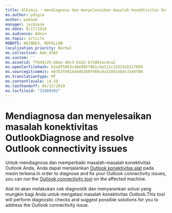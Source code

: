 ```yaml
---
title: Alkimia - mendiagnosa dan menyelesaikan masalah konektivitas Outlook
ms.author: pdigia
author: pebaum
manager: jackiesm
ms.date: 9/17/2018
ms.audience: Admin
ms.topic: article
ROBOTS: NOINDEX, NOFOLLOW
localization_priority: Normal
ms.collection: Adm_O365
ms.custom: ''
ms.assetid: ff6d4c25-bbee-4dc3-b1d2-b72081ecdca2
ms.openlocfilehash: b1edf5063c46e0957d61c9a112c12d33a5117009
ms.sourcegitcommit: e87b3f691444db3b9f460c9a3109146dc7ad4f80
ms.translationtype: MT
ms.contentlocale: id-ID
ms.lasthandoff: 04/15/2019
ms.locfileid: "31869382"
---
```

# <a name="diagnose-and-resolve-outlook-connectivity-issues"></a><span data-ttu-id="91e9f-102">Mendiagnosa dan menyelesaikan masalah konektivitas Outlook</span><span class="sxs-lookup"><span data-stu-id="91e9f-102">Diagnose and resolve Outlook connectivity issues</span></span>

<span data-ttu-id="91e9f-103">Untuk mendiagnosa dan memperbaiki masalah-masalah konektivitas Outlook Anda, Anda dapat menjalankan [Outlook konektivitas alat](https://aka.ms/SaRA-OutlookDisconnect-Alchemy) pada mesin terkena.</span><span class="sxs-lookup"><span data-stu-id="91e9f-103">In order to diagnose and fix your Outlook connectivity issues, you can run the [Outlook connectivity tool](https://aka.ms/SaRA-OutlookDisconnect-Alchemy) on the affected machine.</span></span> 
  
<span data-ttu-id="91e9f-104">Alat ini akan melakukan cek diagnostik dan menyarankan solusi yang mungkin bagi Anda untuk mengatasi masalah konektivitas Outlook.</span><span class="sxs-lookup"><span data-stu-id="91e9f-104">This tool will perform diagnostic checks and suggest possible solutions for you to address the Outlook connectivity issue.</span></span>
  

